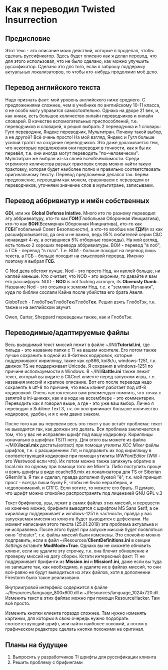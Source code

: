 # Как я переводил Twisted Insurrection 
## Предисловие 
Этот текс - это описание моих действий, которые я проделал, чтобы сделать руссификатор. Здесь будет описано как я делал перевод, что для этого использовал, что не было сделано, как можно улучшить руссификатор. Сделано это для того, если я заброшу поддержку актуальных локализаторов, то чтобы кто-нибудь продолжил моё дело. 

## Перевод английского текста 
Надо признать факт: мой уровень английского ниже среднего. С предложениями сложнее, чем в учебнике по английскому 10-11 класса, я не особо могу управится самостоятельно. Однако на дворе 21 век, и, как никак, есть большое количество онлайн переводчиков и онлайн словарей. В качестве вспомогательных приспособлений, т.е. переводчиков и словарей, я решил выбрать 2 переводчика и 1 словарь: Гугл переводчик, Яндекс переводчик, Мультитран. Почему такой выбор, а не другой? Всё очень просто! На мой взгляд, Яндекс и Гугл больше усилий тратят на создание переводчиков. Это даже доказывается тем, что некоторые предложения они переводят в точности, как я бы их перевёл, т.е. они иногда могут переводить "по-человечески". Мультитран же выбран из-за своей всеобъёмлимости. Среди огромного количества разных трактовок слова можно найти такую трактовку, которая будет наиболее полно и правильно соответствовать оригинальному тексту. Перевод предложений делался так: берём предложение, переводим как можем, сравниваем с переводом от переводчиков, уточняем значение слов в мультитране, записываем. 

## Перевод аббривиатур и имён собственных 
**GDI**, или же **Global Defense Iniative**. Много кто по разному переводил эту аббривеатуру, кто-то как **ГОИ**(Глобольная Оборонная Инициатива), кто-то как **ВОИ**(Всемирная Оборонная Инициатива), кто-то как **ГСБ**(Глобальный Совет Безопасности), а кто-то вообше как **ГДИ**(я хз как расшифровывается, да оно и не важно, ведь 95% любителей серии C&C ненавидят 4-ку, а оставшиеся 5% отборные говноеды). На мой взгляд, есть только 2 хороших перевода аббривиатуры. ВОИ - перевод "в лоб", а ГСБ - перевод "в глаз". Т.е. ВОИ - больше походит на перевод лишь текста, а ГСБ - больше походит на смысловой перевод. Именно поэтому я выбрал **ГСБ**. 

С Nod дела обстоят лучше. Nod - это просто Нод, ни каплей больше, ни каплей меньше. Кто считает, что NOD - это акроним, то давайте я вам его расшифрую: NOD - **NOD** is not fucking acronym, its **Obveusly Dumb**. Название Nod - это отсылка к землям Нод, т.е. к "землям Изгнания", куда по библии сослали Кайна после убийства его брата Авеля. 

GloboTech - ГлобоТ**э**к/ГлобоТ**е**к/ГлобоТ**ех**. Решил взять ГлобоТэк, т.к. также и на английском звучит. 

Owen, Carter, Sheppard переведены также, как и ГлобоТэк. 

## Переводимые/адаптируемые файлы 
Весь выводимый текст миссий лежит в файле ~/INI/**Tutorial.ini**, где тильда - это название папки с TI на вашем носителе. Его потом также лучше сохранить в одной из 8-битных кодировок, которые поддерживают кириллицу, такие как cp866, koi8r/u, windows-1251, т.к. движок TS не поддерживает Unicode. Я сохранил в windows-1251 по причине используемости в Windows. В ~/INI/**Battle.ini** также лежит текст, который вы видите в C&Cnet клиенте перед запуском игры, т.е. названия миссий и краткое описание. Вот его после перевода надо сохранять в utf-8 по причине, что весь клиент работает под utf-8 кодировкой. Очень настоятельно вам рекомендую помнить, что точка с запятой в ini-шниках, как и в коде на ассемблере - это комментарии. Переводить как я говорил выше, а где - это уже ваш выбор. Лично я переводил в Sublime Text 3, т.к. он воспринимает большое количество кодировок, удобен, и я с ним давно знаком. 

После того как вы перевели весь это текст у вас встаёт проблема: текст не выводится так, как должен это делать. Вся проблема заключается в том, что у вас не исправлен шрифт под вашу кодировку. Кириллицы изначально в шрифтах TS/TI нету. Для этого вы можете из файла ~/MIX/**local.mix** достать(extract) при помощи утилиты *XCC Mixer* файлы шрифтов, т.е. с расширением .fnt, и подправить их под кириллицу в соответствующей кодировке при помощи утилиты *WWFontEditor* (WW - это Westwood если что). Их потом можно также запихнуть обратно в local.mix по одному при помощи того же Mixer'а. Либо поступить проще и взять шрифты в виде ecache98.mix из локализатора для TS от Siberian GRemlin'а. Я так и сделал, правда дополнил буквой "ё", т.к. мой принцип прост - всегда пиши букву Ё, чтобы не было неразберих, и недопониманий, и СПГС. Если хотите, то можете его брать. Я думаю, что шрифт можно спокойно распространять под лицензией GNU GPL v.3 

Текст брифингов, увы, лежит в самих файлах этих миссий, и перевести их конечно можно, брифинги выводятся с шрифтом MS Sans Serif, а он кириллицу поддерживает и windows-1251 в частности, правда у вас запускаемая миссия из клиента будет выводится с дефектами. На момент написания этого текста (25.01.2019) эта проблема актуальна и не исправлена. После этого будет при запуске миссий будет появляться окно "cheater", т.к. файлы миссий были изменены. Это спокойно можно подправить, если в файл ~/Resources/**ClientDefinitions.ini** в секции *Settings* вставите **ModMode=True**. Однако вы не сможете обновить клиент, если не удалите эту строчку, т.к. она блочит обновление и проверку миссий на дату сборки. Кстати интересный факт: TI не поддерживает брифинги из **Mission.ini** и **Mission1.ini**, даже если вы туда их запишите так, как необходимо, и удалите их в файлах миссий, то они всё-равно не будут выводиться из этих файлов, хотя в дополнении Firestorm было такое реализовано. 

Внутриигровой интерфейс содержится в файле ~/Resources/language_800x600.dll и ~/Resources/language_1024x720.dll. Изменить текст в этих файлах можно при помощи ResourceHacker. Там всё просто. 

Изменить кнопки клиента гораздо сложнее. Там нужно изменять картинки, для которых в свою очередь нужно подобрать соответствующий шрифт, или найти наиболее похожий, а потом в графическом редакторе сделать кнопки похожими на оригинал. 

## Планы на будущее 
1. Выпросить у разработчиков TI шрифты для руссификации клиента 
2. Решить проблему с брифингами
